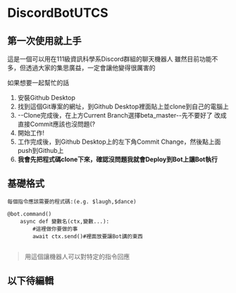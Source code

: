 DiscordBotUTCS
===

## 第一次使用就上手

這是一個可以用在111級資訊科學系Discord群組的聊天機器人
雖然目前功能不多，但透過大家的集思廣益，一定會讓他變得很厲害的

如果想要一起幫忙的話

1. 安裝Github Desktop
2. 找到這個Git專案的網址，到Github Desktop裡面貼上並clone到自己的電腦上
3. --Clone完成後，在上方Current Branch選擇beta_master--先不要好了 改成直接Commit應該也沒問題(?
4. 開始工作!
5. 工作完成後，到Github Desktop上的左下角Commit Change，然後點上面push到Github上
6. **我會先把程式碼clone下來，確認沒問題我就會Deploy到Bot上讓Bot執行**

基礎格式
---

```python=
每個指令應該需要的程式碼:(e.g. $laugh,$dance)

@bot.command()
    async def 變數名(ctx,變數...):
        #這裡做你要做的事
        await ctx.send()#裡面放要讓Bot講的東西
                  
```
>用這個讓機器人可以對特定的指令回應

## 以下待編輯
